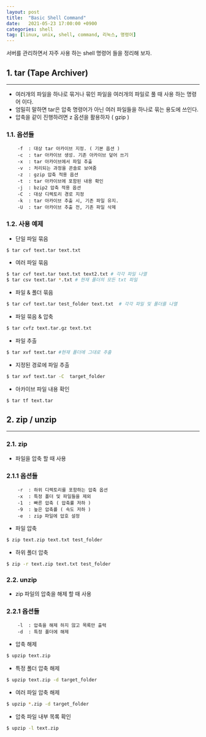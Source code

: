 ```yaml
---
layout: post
title:  "Basic Shell Command"
date:   2021-05-23 17:00:00 +0900
categories: shell
tag: [linux, unix, shell, command, 리눅스, 명령어] 
---
```


서버를 관리하면서 자주 사용 하는 shell 명령어 들을 정리해 보자.

## 1. tar (Tape Archiver)
-----  

- 여러개의 파일을 하나로 묶거나 묶인 파일을 여러개의 파일로 풀 때 사용 하는 명령어 이다.
- 엄밀히 말하면 tar은 압축 명령어가 아닌 여러 파일들을 하나로 묶는 용도에 쓰인다.
- 압축을 같이 진행하려면 z 옵션을 활용하자 ( gzip )

### 1.1. 옵션들
        -f  : 대상 tar 아카이브 지정. ( 기본 옵션 )
        -c  : tar 아카이브 생성. 기존 아카이브 덮어 쓰기 
        -x  : tar 아카이브에서 파일 추출
        -v  : 처리되는 과정을 콘솔로 보여줌
        -z  : gzip 압축 적용 옵션
        -t  : tar 아카이브에 포함된 내용 확인
        -j  : bzip2 압축 적용 옵션 
        -C  : 대상 디렉토리 경로 지정
        -k  : tar 아카이브 추출 시, 기존 파일 유지.
        -U  : tar 아카이브 추출 전, 기존 파일 삭제

### 1.2. 사용 예제

- 단일 파일 묶음 

```bash
$ tar cvf text.tar text.txt
```
- 여러 파일 묶음 

```bash
$ tar cvf text.tar text.txt text2.txt # 각각 파일 나열  
$ tar csv text.tar *.txt # 현재 폴더의 모든 txt 파일
```
- 파일 & 폴더 묶음

```bash
$ tar cvf text.tar test_folder text.txt  # 각각 파일 및 폴더를 나열   
```
- 파일 묶음 & 압축 

```bash
$ tar cvfz text.tar.gz text.txt
```
- 파일 추출
 
```bash
$ tar xvf text.tar #현재 폴더에 그대로 추출  
```
- 지정된 경로에 파일 추출 

```bash
$ tar xvf text.tar -C  target_folder
```
- 아카이브 파일 내용 확인 

```bash
$ tar tf text.tar
```


## 2. zip / unzip 
-----  

### 2.1. zip 
- 파일을 압축 할 때 사용

### 2.1.1 옵션들
        -r  : 하위 디렉토리를 포함하는 압축 옵션 
        -x  : 특정 폴더 및 파일들을 제외 
        -1  : 빠른 압축 ( 압축률 저하 ) 
        -9  : 높은 압축률 ( 속도 저하 ) 
        -e  : zip 파일에 압호 설정

- 파일 압축

 ```bash
 $ zip text.zip text.txt test_folder
 ```
- 하위 폴더 압축 

 ```bash
 $ zip -r text.zip text.txt test_folder
 ```

### 2.2. unzip 
- zip 파일의 압축을 해제 할 때 사용 

### 2.2.1 옵션들
        -l  : 압축을 해제 하지 않고 목록만 출력 
        -d  : 특정 폴더에 해제 
        
- 압축 해제 

 ```bash
 $ upzip text.zip
 ```
- 특정 폴더 압축 해제 

 ```bash
 $ upzip text.zip -d target_folder
 ```
- 여러 파일 압축 해제

 ```bash
 $ upzip *.zip -d target_folder
 ```
- 압축 파일 내부 목록 확인

 ```bash
 $ upzip -l text.zip
 ```

